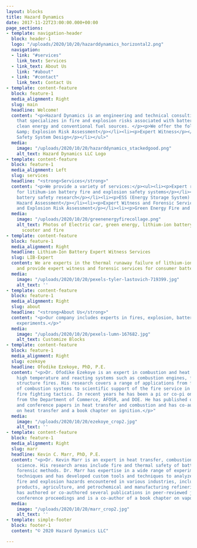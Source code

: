 ```yaml
---
layout: blocks
title: Hazard Dynamics
date: 2017-11-22T23:00:00.000+00:00
page_sections:
- template: navigation-header
  block: header-1
  logo: "/uploads/2020/10/20/hazarddynamics_horizontal2.png"
  navigation:
  - link: "#services"
    link_text: Services
  - link_text: About Us
    link: "#about"
  - link: "#contact"
    link_text: Contact Us
- template: content-feature
  block: feature-1
  media_alignment: Right
  slug: main
  headline: Welcome!
  content: "<p>Hazard Dynamics is an engineering and technical consulting company
    that specializes in fire and explosion risks associated with battery systems,
    clean energy and conventional fuel sources. </p><p>We offer the following services:</p><ul><li><p>Fire
    &amp; Explosion Risk Assessment</p></li><li><p>Expert Witness</p></li><li><p>Battery
    Safety System Design</p></li></ul>"
  media:
    image: "/uploads/2020/10/20/hazarddynamics_stackedgood.png"
    alt_text: Hazard Dynamics LLC Logo
- template: content-feature
  block: feature-1
  media_alignment: Left
  slug: services
  headline: "<strong>Services</strong>"
  content: "<p>We provide a variety of services:</p><ul><li><p>Expert review and design
    for litihum-ion battery fire and explosion safety systems</p></li><li><p>Lithium-ion
    battery safety research</p></li><li><p>ESS (Energy Storage System) Fire and Explosion
    Hazard Assessment</p></li><li><p>Expert Witness and Forensic Services</p></li><li><p>Fire
    and Explosion Risk Assessment</p></li><li><p>Green Energy Fire and Explosion Safety</p></li></ul>"
  media:
    image: "/uploads/2020/10/20/greenenergyfirecollage.png"
    alt_text: Photos of Electric car, green energy, lithium-ion battery, battery powered
      scooter and fire
- template: content-feature
  block: feature-1
  media_alignment: Right
  headline: Lithium-Ion Battery Expert Witness Services
  slug: LIB-Expert
  content: We are experts in the thermal runaway failure of lithium-ion batteries
    and provide expert witness and forensic services for consumer battery failures.
  media:
    image: "/uploads/2020/10/20/pexels-tyler-lastovich-719399.jpg"
    alt_text: ''
- template: content-feature
  block: feature-1
  media_alignment: Right
  slug: about
  headline: "<strong>About Us</strong>"
  content: "<p>Our company includes experts in fires, explosion, battery systems and
    experiments.</p>"
  media:
    image: "/uploads/2020/10/20/pexels-lumn-167682.jpg"
    alt_text: Customize Blocks
- template: content-feature
  block: feature-1
  media_alignment: Right
  slug: ezekoye
  headline: Ofodike Ezekoye, PhD, P.E.
  content: "<p>Dr. Ofodike Ezekoye is an expert in combustion and heat transfer in
    high temperature and reacting systems such as combustion engines, furnaces, and
    structure fires. His research covers a range of applications from fundamentals
    of combustion systems to scientific support of the fire service in developing
    fire fighting tactics. In recent years he has been a pi or co-pi on funded research
    from the Department of Commerce, AFOSR, and DOE. He has published over 200 journal
    and conference papers in heat transfer and combustion and has co-authored books
    on heat transfer and a book chapter on ignition.</p>"
  media:
    image: "/uploads/2020/10/20/ezekoye_crop2.jpg"
    alt_text: ''
- template: content-feature
  block: feature-1
  media_alignment: Right
  slug: marr
  headline: Kevin C. Marr, PhD, P.E.
  content: "<p>Dr. Kevin Marr is an expert in heat transfer, combustion, and fire
    science. His research areas include fire and thermal safety of batteries and fire
    forensic methods. Dr. Marr has expertise in a wide range of experimental and analytical
    techniques and has developed custom tools and techniques to analyze and assess
    fire and explosion hazards encountered in various industries, including consumer
    products, agriculture, and petrochemical and manufacturing refineries. Dr. Marr
    has authored or co-authored several publications in peer-reviewed journals and
    conference proceedings and is a co-author of a book chapter on vapor cloud explosions.</p>"
  media:
    image: "/uploads/2020/10/20/marr_crop2.jpg"
    alt_text: ''
- template: simple-footer
  block: footer-1
  content: "© 2020 Hazard Dynamics LLC"

---
```

